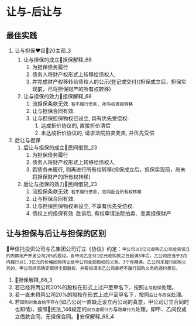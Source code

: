 # 让与-后让与

## 最佳实践




1. 让与担保❤️🟨🚪20主观_3
    1. 让与担保的成立🚪担保解释_68
        1. 为担保债务履行
        2. 债务人将财产权形式上转移给债权人,
        3. 并完成财产权移转给债权人的公示(登记或交付)(担保成立后，担保实现前，已将担保财产的所有权转移)
    2. 让与担保的效力🚪担保解释_68
        1. 流担保条款无效. `若不履行债务, 所有权直接转移`
        2. 让与担保合同有效.
        3. 让与担保担保物权已设立, 具有优先受偿权.
            1. 达成折价协议的, 直接折价清偿
            2. 未达成折价协议的, 请求法院拍卖变卖, 并优先受偿
2. 后让与担保
    1. 后让与担保的成立🚪民间借贷_23
        1. 为担保债务履行
        2. 债务人将财产权形式上转移给债权人, 
        3. 若债务未履行, 则再进行所有权转移(担保成立后，担保实现前，尚未将担保财产的所有权转移)
    2. 后让与担保的效力🚪民间借贷_23
        1. 流担保条款无效. `若不履行债务, 则将配合所有权转移`
        2. 让与担保合同有效.
        3. 让与担保担保物权未设立, 不享有优先受偿权.
        4. 债权上的担保有效. 胜诉后, 有权申请法院拍卖、变卖担保财产



## 让与担保与后让与担保的区别


🍐甲信托投资公司与乙集团公司订立《协议》约定：`甲公司以1亿元收购乙公司全资设立的丙房地产开发公司20%的股权。自甲向乙支付1亿元收购款之日起满3年后，乙公司应当于3月内履行以1.3亿元的价格回购转让给甲公司全部股权的义务。3个月期满，乙公司未履行回购义务的，甲公司终局确定取得全部股权，并有权请求乙公司承担不履行回购义务的违约责任。`
1. 🚪担保解释_68_3
2. 若已经将丙公司20%的股权在形式上过户至甲名下，按照`让与担保`处理。
3. 若一直未将丙公司20%的股权在形式上过户至甲名下，按照`后让与担保`处理。
4. 若`回购对象自始不存在`(如乙公司一直缺乏设立丙公司的真意，甲公司订立合同时也知情)，按照🚪民法_146规定的`双方虚假行为`与`隐藏行为`处理，即甲、乙间仅成立借款合同，无担保合同。🚪安保解释_68_4